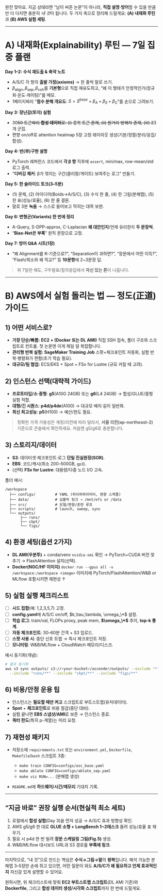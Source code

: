 완전 맞아요. 지금 상태라면 “남이 써준 논문”이 아니라, **직접 설명·방어**할 수 있을 만큼만 더 다지면 충분히 *내 것*이 됩니다.
두 가지 축으로 정리해 드릴게요: **(A) 내재화 루틴**과 **(B) AWS 실험 세팅**.

---

# A) 내재화(Explainability) 루틴 — 7일 집중 플랜

**Day 1–2: 수식 재도출 & 축약 노트**

* A/S/C 각 항의 **출발 가정(axioms)** → 한 줄씩 말로 쓰기.
* $\beta_{\text{align}},\beta_{\text{sep}},\beta_{\text{coh}}$를 **기본형**으로 직접 재유도하고, “왜 이 형태가 안정적인가(정규화·온도·게이팅)”를 메모.
* 1페이지짜리 “**점수 분해 개요도**: $S = S^{base} + \beta_A + \beta_S + \beta_C$”를 손으로 그려보기.

**Day 3: 장난감(토이) 실험**

* 30~~50 토큰짜리 **합성 데이터**로: (i) 중복 토큰 존재, (ii) 원거리 방해자 존재, (iii) 2~~3개 군집.
* 편향 on/off로 attention heatmap 5장 고정 레이아웃 생성(기본/정렬/분리/응집/합성).

**Day 4: 반(半)구현 설명**

* PyTorch 레퍼런스 코드에서 **각 β 항** 직후에 `assert`, min/max, row-mean/std 로그 출력.
* “**디버깅 체커**: β가 꺾이는 구간(클리핑/게이트) 보여주는 로그” 만들기.

**Day 5: 한 슬라이드 토크(3–5분)**

* (1) 문제, (2) 아이디어(Boids→A/S/C), (3) 수식 한 줄, (4) 한 그림(분해맵), (5) 한 표(성능/효율), (6) 한 줄 결론.
* 말로 3분 **녹음** → 스스로 들어보고 막히는 대목 보완.

**Day 6: 변형군(Variants) 한 번에 정리**

* A-Query, S-DPP-approx, C-Laplacian **왜 대안인지**/언제 유리한지 **두 문장씩**.
* “**Bias-Net은 부록**” 원칙 문장으로 고정.

**Day 7: 방어 Q\&A 시트(1장)**

* “왜 Alignment를 K-기준으로?”, “Separation이 과하면?”, “장문에서 어떤 이득?”, “Flash/희소와 왜 직교?” 등 **10문항**에 2\~3문장 답.

> 위 7일만 해도, 구두발표/질의응답에서 **자신 있는 톤**이 나옵니다.

---

# B) AWS에서 실험 돌리는 법 — 정도(正道) 가이드

## 1) 어떤 서비스로?

* **가장 단순/빠름:** **EC2 + (Docker 또는 DL AMI)**
  직접 SSH 접속, 폴더 구조와 스크립트로 컨트롤. 첫 논문엔 이게 제일 덜 복잡합니다.
* **관리형 반복 실험:** **SageMaker Training Job**
  스팟+체크포인트 자동화, 실험 반복·병렬화가 편함(초기 학습 필요).
* **대규모/팀 협업:** ECS/EKS + Spot + FSx for Lustre (규모 커질 때 고려).

## 2) 인스턴스 선택(대략적 가이드)

* **프로토타입/소·중형**: **g5**(A10G 24GB) 또는 **g6**(L4 24GB) → 합성/GLUE/중형 실험 적합.
* **대형/긴 시퀀스**: **p4d/p4de**(A100) → 대규모 배치·길이 일반화.
* **최신 최고성능**: **p5**(H100) → 예산/한도 필요.

> 정확한 가격·가용성은 계정/리전에 따라 달라서, **서울 리전(ap-northeast-2)** 기준으로 콘솔에서 확인하세요. 처음엔 g5/g6로 충분합니다.

## 3) 스토리지/데이터

* **S3**: 데이터셋·체크포인트·로그 **단일 진실원장(SOR)**.
* **EBS**: 코드/캐시(최소 200–500GB, `gp3`).
* (선택) **FSx for Lustre**: 대용량/다중 노드 I/O 고속.

폴더 예시:

```
/workspace
  ├── configs/         # YAML (하이퍼파라미터, 편향 스케줄)
  ├── data/            # 심볼릭 링크 → /mnt/efs or /data
  ├── src/             # 모델/편향/훈련 루프
  ├── scripts/         # launch, sweep, sync
  └── outputs/
       ├── runs/
       ├── ckpt/
       └── figs/
```

## 4) 환경 세팅(옵션 2가지)

* **DL AMI(우분투)** + conda/venv
  `nvidia-smi` 확인 → PyTorch+CUDA 버전 맞추기 → FlashAttention 설치(선택).
* **Docker(NGC/HF 이미지)**
  `docker run --gpus all -v /workspace:/workspace <image>`
  이미지에 PyTorch/FlashAttention/W\&B or MLflow 포함시키면 재현성 ↑

## 5) 실험 실행 체크리스트

* [ ] **시드 집합**(예: 1,2,3,5,7) 고정.
* [ ] **config.yaml**에 A/S/C on/off, $k,\tau,\lambda, \omega_\*$ 설정.
* [ ] **학습 로그**: train/val, FLOPs proxy, peak mem, **$\omega_\*$** 추이, **top-k 통계**.
* [ ] **자동 체크포인트**: 30–60분 간격 + S3 업로드.
* [ ] **스팟 사용 시**: 중단 신호 트랩 → 즉시 체크포인트 저장.
* [ ] **모니터링**: W\&B/MLflow + CloudWatch 메모리/디스크.

예시 동기화(개념):

```bash
# 결과 동기화
aws s3 sync outputs/ s3://<your-bucket>/ascender/outputs/ --exclude "*" \
  --include "runs/**" --include "ckpt/**" --include "figs/**"
```

## 6) 비용/안정 운용 팁

* 인스턴스는 **필요할 때만 켜고** 스크립트로 부트스트랩(유저데이터).
* **Spot** + **체크포인트**로 비용 절감(중단 대비).
* 실험 끝나면 **EBS 스냅샷/AMI**로 보존 → 인스턴스 종료.
* **쿼터 한도**(특히 p-계열)는 미리 요청.

## 7) 재현성 패키지

* 저장소에 `requirements.txt` 또는 `environment.yml`, `Dockerfile`, `Makefile`/`bash` 스크립트 3종:

  * `make train CONFIG=configs/asc_base.yaml`
  * `make ablate CONFIG=configs/ablate_sep.yaml`
  * `make viz RUN=...` (분해맵 생성)
* `README.md`에 **하드웨어/시간/메모리** 기대치 기록.

---

## “지금 바로” 권장 실행 순서(현실적 최소 세트)

1. 로컬에서 **합성 실험**(Day 3)을 먼저 성공 → A/S/C 효과 방향성 확인.
2. AWS g5/g6 한 대로 **GLUE 소형 + LongBench 1\~2태스크** 돌려 성능/효율 표 채우기.
3. 필요 시 p4d 한 번 빌려 **장문 스케일링 그림(Fig.5)** 생성.
4. W\&B/MLflow 대시보드 URL과 S3 경로를 **부록에 링크**.

---

마지막으로, “내 것”으로 만드는 핵심은 **수식→그림→말**의 **왕복**입니다.
해석 가능한 분해맵 3–5장만 손에 쥐고 있으면, 어떤 질문이 와도 **A/S/C가 왜 필요하고 언제 효과적인지** 자신감 있게 설명할 수 있어요.

원하시면, 위 체크리스트에 맞춰 **EC2 부트스트랩 스크립트**(DL AMI 기준)와 **Dockerfile**, 그리고 **합성 데이터 생성/시각화 스크립트**까지 한 번에 드릴게요.
